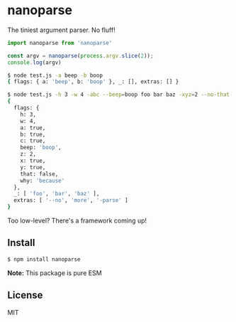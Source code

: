 # nanoparse

The tiniest argument parser. No fluff!

```js
import nanoparse from 'nanoparse'

const argv = nanoparse(process.argv.slice(2));
console.log(argv)
```

```sh
$ node test.js -a beep -b boop
{ flags: { a: 'beep', b: 'boop' }, _: [], extras: [] }
```
```sh
$ node test.js -h 3 -w 4 -abc --beep=boop foo bar baz -xyz=2 --no-that --why because -- --no more -parse
{
  flags: {
    h: 3,
    w: 4,
    a: true,
    b: true,
    c: true,
    beep: 'boop',
    z: 2,
    x: true,
    y: true,
    that: false,
    why: 'because'
  },
  _: [ 'foo', 'bar', 'baz' ],
  extras: [ '--no', 'more', '-parse' ]
}
```

Too low-level? There's a framework coming up!

## Install

```sh
$ npm install nanoparse
```

**Note:** This package is pure ESM

## License

MIT
